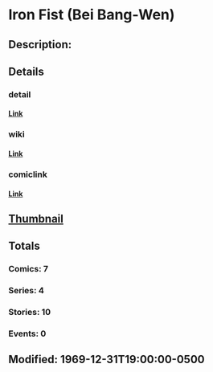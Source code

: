 # Iron Fist (Bei Bang-Wen)
## Description: 
## Details
### detail
#### [Link](http://marvel.com/comics/characters/1011318/iron_fist_bei_bang-wen?utm_campaign=apiRef&utm_source=225578a89fc76f3d20fbffda5d17a88d)
### wiki
#### [Link](http://marvel.com/universe/Iron_Fist?utm_campaign=apiRef&utm_source=225578a89fc76f3d20fbffda5d17a88d)
### comiclink
#### [Link](http://marvel.com/comics/characters/1011318/iron_fist_bei_bang-wen?utm_campaign=apiRef&utm_source=225578a89fc76f3d20fbffda5d17a88d)
## [Thumbnail](http://i.annihil.us/u/prod/marvel/i/mg/9/20/53176ebd40ad7.jpg)
## Totals
### Comics: 7
### Series: 4
### Stories: 10
### Events: 0
## Modified: 1969-12-31T19:00:00-0500